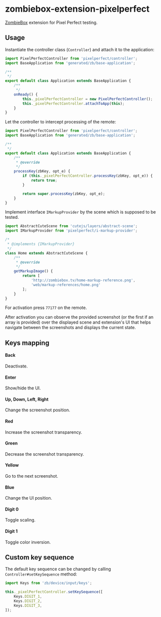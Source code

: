 # zombiebox-extension-pixelperfect

[ZombieBox](https://zombiebox.tv) extension for Pixel Perfect testing.

## Usage

Instantiate the controller class (`Controller`) and attach it to the application:

```js
import PixelPerfectController from 'pixelperfect/controller';
import BaseApplication from 'generated/zb/base-application';

/**
 */
export default class Application extends BaseApplication {
	/**
	 */
	onReady() {
		this._pixelPerfectController = new PixelPerfectController();
		this._pixelPerfectController.attachToApp(this);
	}
}
```

Let the controller to intercept processing of the remote:

```js
import PixelPerfectController from 'pixelperfect/controller';
import BaseApplication from 'generated/zb/base-application';

/**
 */
export default class Application extends BaseApplication {
	/**
	 * @override
	 */
	processKey(zbKey, opt_e) {
		if (this._pixelPerfectController.processKey(zbKey, opt_e)) {
			return true;
		}

		return super.processKey(zbKey, opt_e);
	}
}
```

Implement interface `IMarkupProvider` by the scene which is supposed to be tested.

```js
import AbstractCuteScene from 'cutejs/layers/abstract-scene';
import IMarkupProvider from 'pixelperfect/i-markup-provider';

/*
 * @implements {IMarkupProvider}
 */
class Home extends AbstractCuteScene {
	/**
	 * @override
	 */
	getMarkupImage() {
		return [
			'http://zombiebox.tv/home-markup-reference.png',
			'web/markup-references/home.png'
		];
	}
}
```

For activation press `77177` on the remote.

After activation you can observe the provided screenshot (or the first if an array is provided) over the displayed scene and extension's UI that helps navigate between the screenshots and displays the current state.

## Keys mapping

#### Back

Deactivate.

#### Enter

Show/hide the UI.

#### Up, Down, Left, Right

Change the screenshot position.

#### Red

Increase the screenshot transparency.

#### Green

Decrease the screenshot transparency.

#### Yellow

Go to the next screenshot.

#### Blue

Change the UI position.

#### Digit 0

Toggle scaling.

#### Digit 1

Toggle color inversion.

## Custom key sequence

The default key sequence can be changed by calling `Controller#setKeySequence` method:

```js
import Keys from 'zb/device/input/keys';

this._pixelPerfectController.setKeySequence([
	Keys.DIGIT_1,
	Keys.DIGIT_2,
	Keys.DIGIT_3,
]);
```
